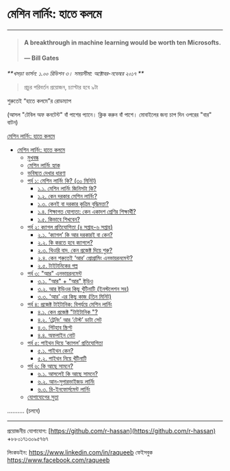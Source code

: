 # মেশিন লার্নিং: হাতে কলমে

---

> #### A breakthrough in machine learning would be worth ten Microsofts.
>
> #### — Bill Gates

_**খসড়া ভার্সন: ১.০০ রিভিশন ৩। সময়সীমা: অক্টোবর-নভেম্বর ২০১৭ **_

> প্রচুর পরিবর্তন প্রয়োজন, চ্যাপ্টার হবে ৯টা

শুরুতেই “হাতে কলমে”র রোডম্যাপ

\(আসল "টেবিল অফ কনটেন্ট" বাঁ পাশের প্যানে। ক্লিক করুন বাঁ পাশে। মোবাইলের জন্য চাপ দিন ওপরের "বার" বাটন\)

[মেশিন লার্নিং: হাতে কলমে](https://github.com/r-hassan/mlbook-titanic/blob/master/README.md)

* [মেশিন লার্নিং: হাতে কলমে](https://github.com/r-hassan/mlbook-titanic/blob/master/README.md)
  * [মুখবন্ধ](https://github.com/r-hassan/mlbook-titanic/blob/master/intro.md)
  * [মেশিন লার্নিং হ্যাক](https://github.com/r-hassan/mlbook-titanic/blob/master/hack.md)
  * [ভবিষ্যত দেখার ধারণা](https://github.com/r-hassan/mlbook-titanic/blob/master/seeing-future.md)
  * [পর্ব ১: মেশিন লার্নিং কি? \(৩০ মিনিট\)](https://github.com/r-hassan/mlbook-titanic/blob/master/introduction/README.md)
    * [১.১. মেশিন লার্নিং জিনিসটা কি?](https://github.com/r-hassan/mlbook-titanic/blob/master/introduction/what-is-ml.md)
    * [১.২. কেন দরকার মেশিন লার্নিং?](https://github.com/r-hassan/mlbook-titanic/blob/master/introduction/why-needed.md)
    * [১.৩. কেনই বা দরকার কৃত্রিম বুদ্ধিমত্তা?](https://github.com/r-hassan/mlbook-titanic/blob/master/introduction/why-ai.md)
    * [১.৪. শিক্ষাগত যোগ্যতা: কেন একাদশ শ্রেণির শিক্ষার্থী?](https://github.com/r-hassan/mlbook-titanic/blob/master/introduction/pre-requisite.md)
    * [১.৫. কিভাবে শিখবেন?](https://github.com/r-hassan/mlbook-titanic/blob/master/introduction/how-to-learn.md)
  * [পর্ব ২: ক্যাগল প্রতিযোগিতা \(৪ সপ্তাহ-৬ সপ্তাহ\)](https://github.com/r-hassan/mlbook-titanic/blob/master/kaggle/README.md)
    * [২.১. ‘ক্যাগল’ কি আর দরকারই বা কেন?](https://github.com/r-hassan/mlbook-titanic/blob/master/kaggle/why-kaggle.md)
    * [২.২. কি করতে হবে ক্যাগলে?](https://github.com/r-hassan/mlbook-titanic/blob/master/kaggle/what-we-need-to-do.md)
    * [২.৩. থিওরি বাদ, কেন প্রজেক্ট দিয়ে শুরু?](https://github.com/r-hassan/mlbook-titanic/blob/master/kaggle/project.md)
    * [২.৪. কেন শুরুতেই ‘আর’ প্রোগ্রামিং এনভায়রনমেন্ট?](https://github.com/r-hassan/mlbook-titanic/blob/master/kaggle/why-r.md)
    * [২.৫. টাইটানিকের গল্প](https://github.com/r-hassan/mlbook-titanic/blob/master/project-titanic/titanic-story.md)
  * [পর্ব ৩: "আর" এনভায়রনমেন্ট](https://github.com/r-hassan/mlbook-titanic/blob/master/r-environment/README.md)
    * [৩.১. "আর" + "আর" ষ্টুডিও](https://github.com/r-hassan/mlbook-titanic/blob/master/r-environment/r-r-studio.md)
    * [৩.২. আর ষ্টুডিওর কিছু খুঁটিনাটি \(ইনস্টলেশন সহ\)](https://github.com/r-hassan/mlbook-titanic/blob/master/r-environment/r-studio-installation.md)
    * [৩.৩. 'আর' এর কিছু কাজ \(তিন মিনিট\)](https://github.com/r-hassan/mlbook-titanic/blob/master/r-environment/r-commands.md)
  * [পর্ব ৪: প্রজেক্ট টাইটানিক: বিপর্যয়ে মেশিন লার্নিং](https://github.com/r-hassan/mlbook-titanic/blob/master/project-titanic/README.md)
    * [৪.১. কেন প্রজেক্ট "টাইটানিক "?](https://github.com/r-hassan/mlbook-titanic/blob/master/project-titanic/why-titanic.md)
    * [৪.২. ‘ট্রেনিং’ আর ‘টেস্ট’ ডাটা সেট](https://github.com/r-hassan/mlbook-titanic/blob/master/project-titanic/trg-test.md)
    * [৪.৩. গিটহাব স্ক্রিপ্ট](https://github.com/r-hassan/mlbook-titanic/blob/master/project-titanic/github-script.md)
    * [৪.৪. অফলাইন নোট](https://github.com/r-hassan/mlbook-titanic/blob/master/project-titanic/offline-note.md)
  * [পর্ব ৫: পাইথন দিয়ে ‘ক্যাগল’ প্রতিযোগিতা](https://github.com/r-hassan/mlbook-titanic/blob/master/python-titanic/README.md)
    * [৫.১. পাইথন কেন?](https://github.com/r-hassan/mlbook-titanic/blob/master/python-titanic/why-python.md)
    * [৫.২. পাইথন নিয়ে খুঁটিনাটি](https://github.com/r-hassan/mlbook-titanic/blob/master/python-titanic/python-setup.md)
  * [পর্ব ৬: কি আছে সামনে?](https://github.com/r-hassan/mlbook-titanic/blob/master/whats-in-future/README.md)
    * [৬.১. আসলেই কি আছে সামনে?](https://github.com/r-hassan/mlbook-titanic/blob/master/whats-in-future/in-future.md)
    * [৬.২. আন-সুপারভাইজড লার্নিং](https://github.com/r-hassan/mlbook-titanic/blob/master/whats-in-future/unsupervised.md)
    * [৬.৩. রি-ইনফোর্সমেন্ট লার্নিং](https://github.com/r-hassan/mlbook-titanic/blob/master/whats-in-future/re-reinforcement.md)
  * [যোগাযোগের সুতা](https://github.com/r-hassan/mlbook-titanic/blob/master/communications.md)

.......... \(চলবে\)

---

প্রয়োজনীয় যোগাযোগ: [https://github.com/r-hassan](https://github.com/r-hassan) +৮৮০১৭১৩০৯৫৭৬৭

লিংকডইন: https://www.linkedin.com/in/raqueeb ফেইসবুক https://www.facebook.com/raqueeb

